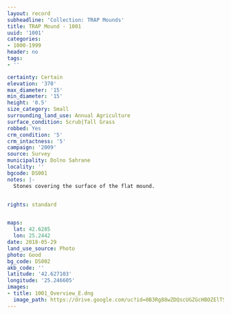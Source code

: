 ```yaml
---
layout: record
subheadline: 'Collection: TRAP Mounds'
title: TRAP Mound - 1001
uuid: '1001'
categories:
- 1000-1999
header: no
tags:
- ''

certainty: Certain
elevation: '370'
max_diameter: '15'
min_diameter: '15'
height: '0.5'
size_category: Small
surrounding_land_use: Annual Agriculture
surface_condition: Scrub|Tall Grass
robbed: Yes
crm_condition: '5'
crm_intactness: '5'
campaign: '2009'
source: Survey
municipality: Dolno Sahrane
locality: ''
bgcode: DS001
notes: |-
  Stones covering the surface of the flat mound.


rights: standard


maps:
  lat: 42.6285
  lon: 25.2442
date: 2018-05-29
land_use_source: Photo
photo: Good
bg_code: DS002
akb_code: ''
latitude: '42.627103'
longitude: '25.246605'
images:
- title: 1001_Overview_E.dng
  image_path: https://drive.google.com/uc?id=0B3Rg88wZDQscUGZGcHBOZElTSXM
---
```

